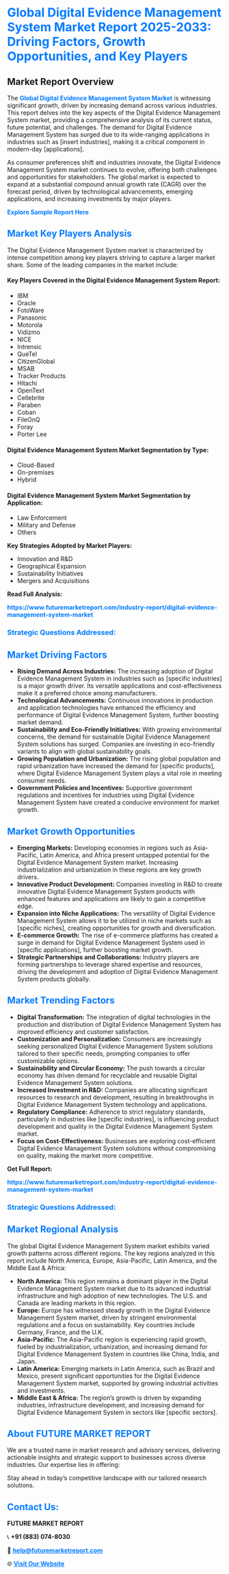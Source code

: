 <h1 style="color: #007BFF;">Global Digital Evidence Management System Market Report 2025-2033: Driving Factors, Growth Opportunities, and Key Players</h1>

<section id="overview">
<h2>Market Report Overview</h2>
<p>The <a href="https://www.futuremarketreport.com/industry-report/digital-evidence-management-system-market" style="color: #007BFF; text-decoration: none;"><strong>Global Digital Evidence Management System Market</strong></a> is witnessing significant growth, driven by increasing demand across various industries. This report delves into the key aspects of the Digital Evidence Management System market, providing a comprehensive analysis of its current status, future potential, and challenges. The demand for Digital Evidence Management System has surged due to its wide-ranging applications in industries such as [insert industries], making it a critical component in modern-day [applications].</p>
<p>As consumer preferences shift and industries innovate, the Digital Evidence Management System market continues to evolve, offering both challenges and opportunities for stakeholders. The global market is expected to expand at a substantial compound annual growth rate (CAGR) over the forecast period, driven by technological advancements, emerging applications, and increasing investments by major players.</p>
</section>

<section id="overview">
<p><a href="https://www.futuremarketreport.com/request-sample/reportId=62266" style="color: #007BFF; text-decoration: none;"><strong>Explore Sample Report Here</strong></a></p>
</section>

<section id="key-players">
<h2 style="color: #007BFF;">Market Key Players Analysis</h2>
<p>The Digital Evidence Management System market is characterized by intense competition among key players striving to capture a larger market share. Some of the leading companies in the market include:</p>
<h4>Key Players Covered in the Digital Evidence Management System Report:</h4>
<ul><li>IBM</li><li>Oracle</li><li>FotoWare</li><li>Panasonic</li><li>Motorola</li><li>Vidizmo</li><li>NICE</li><li>Intrensic</li><li>QueTel</li><li>CitizenGlobal</li><li>MSAB</li><li>Tracker Products</li><li>Hitachi</li><li>OpenText</li><li>Cellebrite</li><li>Paraben</li><li>Coban</li><li>FileOnQ</li><li>Foray</li><li>Porter Lee</li></ul>
<h4>Digital Evidence Management System Market Segmentation by Type:</h4>
<ul><li>Cloud-Based</li><li>On-premises</li><li>Hybrid</li></ul>

<h4>Digital Evidence Management System Market Segmentation by Application:</h4>
<ul><li>Law Enforcement</li><li>Military and Defense</li><li>Others</li></ul>
<p><strong>Key Strategies Adopted by Market Players:</strong></p>
<ul>
<li>Innovation and R&D</li>
<li>Geographical Expansion</li>
<li>Sustainability Initiatives</li>
<li>Mergers and Acquisitions</li>
</ul>
</section>

<section>
<p><strong>Read Full Analysis: </strong></p><a href="https://www.futuremarketreport.com/industry-report/digital-evidence-management-system-market" style="color: #007BFF; text-decoration: none;"><strong>https://www.futuremarketreport.com/industry-report/digital-evidence-management-system-market</strong></a>
<h3 style="color: #007BFF;">Strategic Questions Addressed:</h3>
</section>

<section id="driving-factors">
<h2 style="color: #007BFF;">Market Driving Factors</h2>
<ul>
<li><strong>Rising Demand Across Industries:</strong> The increasing adoption of Digital Evidence Management System in industries such as [specific industries] is a major growth driver. Its versatile applications and cost-effectiveness make it a preferred choice among manufacturers.</li>
<li><strong>Technological Advancements:</strong> Continuous innovations in production and application technologies have enhanced the efficiency and performance of Digital Evidence Management System, further boosting market demand.</li>
<li><strong>Sustainability and Eco-Friendly Initiatives:</strong> With growing environmental concerns, the demand for sustainable Digital Evidence Management System solutions has surged. Companies are investing in eco-friendly variants to align with global sustainability goals.</li>
<li><strong>Growing Population and Urbanization:</strong> The rising global population and rapid urbanization have increased the demand for [specific products], where Digital Evidence Management System plays a vital role in meeting consumer needs.</li>
<li><strong>Government Policies and Incentives:</strong> Supportive government regulations and incentives for industries using Digital Evidence Management System have created a conducive environment for market growth.</li>
</ul>
</section>

<section id="growth-opportunities">
<h2 style="color: #007BFF;">Market Growth Opportunities</h2>
<ul>
<li><strong>Emerging Markets:</strong> Developing economies in regions such as Asia-Pacific, Latin America, and Africa present untapped potential for the Digital Evidence Management System market. Increasing industrialization and urbanization in these regions are key growth drivers.</li>
<li><strong>Innovative Product Development:</strong> Companies investing in R&D to create innovative Digital Evidence Management System products with enhanced features and applications are likely to gain a competitive edge.</li>
<li><strong>Expansion into Niche Applications:</strong> The versatility of Digital Evidence Management System allows it to be utilized in niche markets such as [specific niches], creating opportunities for growth and diversification.</li>
<li><strong>E-commerce Growth:</strong> The rise of e-commerce platforms has created a surge in demand for Digital Evidence Management System used in [specific applications], further boosting market growth.</li>
<li><strong>Strategic Partnerships and Collaborations:</strong> Industry players are forming partnerships to leverage shared expertise and resources, driving the development and adoption of Digital Evidence Management System products globally.</li>
</ul>
</section>

<section id="trending-factors">
<h2 style="color: #007BFF;">Market Trending Factors</h2>
<ul>
<li><strong>Digital Transformation:</strong> The integration of digital technologies in the production and distribution of Digital Evidence Management System has improved efficiency and customer satisfaction.</li>
<li><strong>Customization and Personalization:</strong> Consumers are increasingly seeking personalized Digital Evidence Management System solutions tailored to their specific needs, prompting companies to offer customizable options.</li>
<li><strong>Sustainability and Circular Economy:</strong> The push towards a circular economy has driven demand for recyclable and reusable Digital Evidence Management System solutions.</li>
<li><strong>Increased Investment in R&D:</strong> Companies are allocating significant resources to research and development, resulting in breakthroughs in Digital Evidence Management System technology and applications.</li>
<li><strong>Regulatory Compliance:</strong> Adherence to strict regulatory standards, particularly in industries like [specific industries], is influencing product development and quality in the Digital Evidence Management System market.</li>
<li><strong>Focus on Cost-Effectiveness:</strong> Businesses are exploring cost-efficient Digital Evidence Management System solutions without compromising on quality, making the market more competitive.</li>
</ul>
</section>

<section>
<p><strong>Get Full Report: </strong></p><a href="https://www.futuremarketreport.com/industry-report/digital-evidence-management-system-market" style="color: #007BFF; text-decoration: none;"><strong>https://www.futuremarketreport.com/industry-report/digital-evidence-management-system-market</strong></a>
<h3 style="color: #007BFF;">Strategic Questions Addressed:</h3>
</section>


<section id="regional-analysis">
<h2 style="color: #007BFF;">Market Regional Analysis</h2>
<p>The global Digital Evidence Management System market exhibits varied growth patterns across different regions. The key regions analyzed in this report include North America, Europe, Asia-Pacific, Latin America, and the Middle East & Africa:</p>
<ul>
<li><strong>North America:</strong> This region remains a dominant player in the Digital Evidence Management System market due to its advanced industrial infrastructure and high adoption of new technologies. The U.S. and Canada are leading markets in this region.</li>
<li><strong>Europe:</strong> Europe has witnessed steady growth in the Digital Evidence Management System market, driven by stringent environmental regulations and a focus on sustainability. Key countries include Germany, France, and the U.K.</li>
<li><strong>Asia-Pacific:</strong> The Asia-Pacific region is experiencing rapid growth, fueled by industrialization, urbanization, and increasing demand for Digital Evidence Management System in countries like China, India, and Japan.</li>
<li><strong>Latin America:</strong> Emerging markets in Latin America, such as Brazil and Mexico, present significant opportunities for the Digital Evidence Management System market, supported by growing industrial activities and investments.</li>
<li><strong>Middle East & Africa:</strong> The region’s growth is driven by expanding industries, infrastructure development, and increasing demand for Digital Evidence Management System in sectors like [specific sectors].</li>
</ul>
</section>

<footer>
<h2 style="color: #007BFF;">About FUTURE MARKET REPORT</h2>
<p>We are a trusted name in market research and advisory services, delivering actionable insights and strategic support to businesses across diverse industries. Our expertise lies in offering:</p>

<p>Stay ahead in today’s competitive landscape with our tailored research solutions.</p>

<h2 style="color: #007BFF;">Contact Us:</h2>
<p><strong>FUTURE MARKET REPORT</strong></p>
<p>📞 <strong>+91 (883) 074-8030</strong></p>
<p>📧 <strong><a href="mailto:help@futuremarketreport.com" style="color: #007BFF;">help@futuremarketreport.com</a></strong></p>
<p>🌐 <strong><a href="https://www.futuremarketreport.com/" style="color: #007BFF;">Visit Our Website</a></strong></p>
</footer>